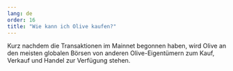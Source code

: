 ```yaml
---
lang: de
order: 16
title: "Wie kann ich Olive kaufen?"
---
```

Kurz nachdem die Transaktionen im Mainnet begonnen haben, wird Olive an den meisten globalen Börsen von anderen Olive-Eigentümern zum Kauf, Verkauf und Handel zur Verfügung stehen.
 
